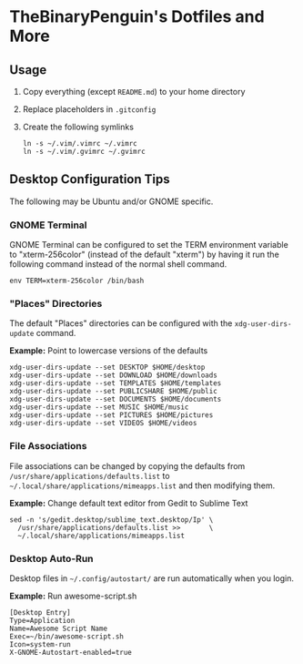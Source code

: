 # TheBinaryPenguin's Dotfiles and More

## Usage

1. Copy everything (except `README.md`) to your home directory

2. Replace placeholders in `.gitconfig`

3. Create the following symlinks

   ```
   ln -s ~/.vim/.vimrc ~/.vimrc
   ln -s ~/.vim/.gvimrc ~/.gvimrc
   ```

## Desktop Configuration Tips

The following may be Ubuntu and/or GNOME specific.

### GNOME Terminal

GNOME Terminal can be configured to set the TERM environment variable to "xterm-256color" (instead
of the default "xterm") by having it run the following command instead of the normal shell command.

```
env TERM=xterm-256color /bin/bash
```

### "Places" Directories

The default "Places" directories can be configured with the `xdg-user-dirs-update` command.

__Example:__ Point to lowercase versions of the defaults

```
xdg-user-dirs-update --set DESKTOP $HOME/desktop
xdg-user-dirs-update --set DOWNLOAD $HOME/downloads
xdg-user-dirs-update --set TEMPLATES $HOME/templates
xdg-user-dirs-update --set PUBLICSHARE $HOME/public
xdg-user-dirs-update --set DOCUMENTS $HOME/documents
xdg-user-dirs-update --set MUSIC $HOME/music
xdg-user-dirs-update --set PICTURES $HOME/pictures
xdg-user-dirs-update --set VIDEOS $HOME/videos
```

### File Associations

File associations can be changed by copying the defaults from
`/usr/share/applications/defaults.list` to `~/.local/share/applications/mimeapps.list` and then
modifying them.

__Example:__ Change default text editor from Gedit to Sublime Text

```
sed -n 's/gedit.desktop/sublime_text.desktop/Ip' \
  /usr/share/applications/defaults.list >>       \
  ~/.local/share/applications/mimeapps.list
```

### Desktop Auto-Run

Desktop files in `~/.config/autostart/` are run automatically when you login.

__Example:__ Run awesome-script.sh

```
[Desktop Entry]
Type=Application
Name=Awesome Script Name
Exec=~/bin/awesome-script.sh
Icon=system-run
X-GNOME-Autostart-enabled=true
```